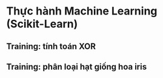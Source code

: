 # Thực hành Machine Learning (Scikit-Learn)

## Training: tính toán XOR

## Training: phân loại hạt giống hoa iris
